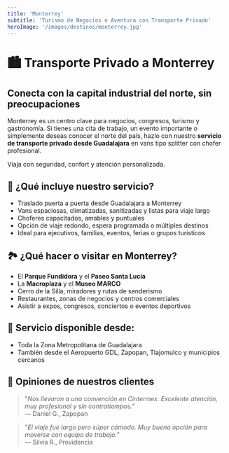 ```yaml
---
title: 'Monterrey'
subtitle: 'Turismo de Negocios o Aventura con Transporte Privado'
heroImage: '/images/destinos/monterrey.jpg'
---
```


<!-- Descubre Monterrey, ciudad de innovación, naturaleza y gastronomía. Recorre el Paseo Santa Lucía, el Parque Fundidora o haz senderismo en la Huasteca.

Viaja en van privada desde Guadalajara o contrata traslados locales. Perfecto para viajes de negocios, familiares o escapadas. -->

# 🏙️ Transporte Privado a Monterrey

## Conecta con la capital industrial del norte, sin preocupaciones

Monterrey es un centro clave para negocios, congresos, turismo y gastronomía. Si tienes una cita de trabajo, un evento importante o simplemente deseas conocer el norte del país, hazlo con nuestro **servicio de transporte privado desde Guadalajara** en vans tipo splitter con chofer profesional.

Viaja con seguridad, confort y atención personalizada.


## 🚐 ¿Qué incluye nuestro servicio?

- Traslado puerta a puerta desde Guadalajara a Monterrey  
- Vans espaciosas, climatizadas, sanitizadas y listas para viaje largo  
- Choferes capacitados, amables y puntuales  
- Opción de viaje redondo, espera programada o múltiples destinos  
- Ideal para ejecutivos, familias, eventos, ferias o grupos turísticos


## 🏞️ ¿Qué hacer o visitar en Monterrey?

- El **Parque Fundidora** y el **Paseo Santa Lucía**  
- La **Macroplaza** y el **Museo MARCO**  
- Cerro de la Silla, miradores y rutas de senderismo  
- Restaurantes, zonas de negocios y centros comerciales  
- Asistir a expos, congresos, conciertos o eventos deportivos


## 📍 Servicio disponible desde:

- Toda la Zona Metropolitana de Guadalajara  
- También desde el Aeropuerto GDL, Zapopan, Tlajomulco y municipios cercanos


## 💬 Opiniones de nuestros clientes

> "_Nos llevaron a una convención en Cintermex. Excelente atención, muy profesional y sin contratiempos._"  
> — Daniel G., Zapopan

> "_El viaje fue largo pero súper cómodo. Muy buena opción para moverse con equipo de trabajo._"  
> — Silvia R., Providencia